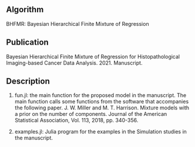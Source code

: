Algorithm  
-------
BHFMR: Bayesian Hierarchical Finite Mixture of Regression


Publication
-------
Bayesian Hierarchical Finite Mixture of Regression for Histopathological Imaging-based Cancer Data Analysis. 2021. Manuscript.


Description
-------
1. fun.jl: the main function for the proposed model in the manuscript. The main function calls some functions from the software that accompanies the following paper. 
J. W. Miller and M. T. Harrison. Mixture models with a prior on the number of components. Journal of the American Statistical Association, Vol. 113, 2018, pp. 340-356. 

2. examples.jl: Julia program for the examples in the Simulation studies in the manuscript. 
